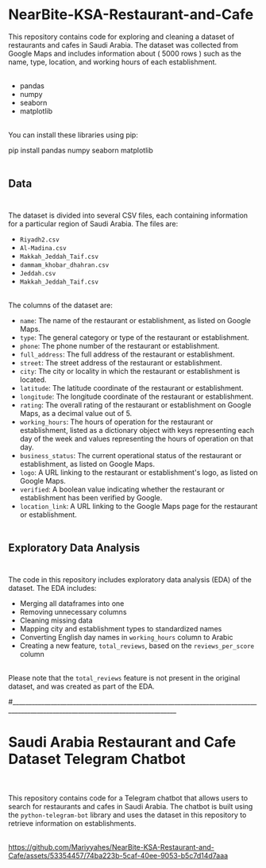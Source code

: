 # NearBite-KSA-Restaurant-and-Cafe
This repository contains code for exploring and cleaning a dataset of restaurants and cafes in Saudi Arabia. The dataset was collected from Google Maps and includes information about ( 5000 rows ) such as the name, type, location, and working hours of each establishment. <br> <br>

- pandas <br>
- numpy <br>
- seaborn <br>
- matplotlib <br><br>

You can install these libraries using pip: <br>

pip install pandas numpy seaborn matplotlib <br><br>

## Data <br><br>

The dataset is divided into several CSV files, each containing information for a particular region of Saudi Arabia. The files are: <br>

- `Riyadh2.csv` <br>
- `Al-Madina.csv` <br>
- `Makkah_Jeddah_Taif.csv` <br>
- `dammam_khobar_dhahran.csv` <br>
- `Jeddah.csv` <br>
- `Makkah_Jeddah_Taif.csv` <br><br>

The columns of the dataset are: <br>

- `name`: The name of the restaurant or establishment, as listed on Google Maps. <br>
- `type`: The general category or type of the restaurant or establishment. <br>
- `phone`: The phone number of the restaurant or establishment. <br>
- `full_address`: The full address of the restaurant or establishment. <br>
- `street`: The street address of the restaurant or establishment. <br>
- `city`: The city or locality in which the restaurant or establishment is located. <br>
- `latitude`: The latitude coordinate of the restaurant or establishment. <br>
- `longitude`: The longitude coordinate of the restaurant or establishment. <br>
- `rating`: The overall rating of the restaurant or establishment on Google Maps, as a decimal value out of 5. <br>
- `working_hours`: The hours of operation for the restaurant or establishment, listed as a dictionary object with keys representing each day of the week and values representing the hours of operation on that day. <br>
- `business_status`: The current operational status of the restaurant or establishment, as listed on Google Maps. <br>
- `logo`: A URL linking to the restaurant or establishment's logo, as listed on Google Maps. <br>
- `verified`: A boolean value indicating whether the restaurant or establishment has been verified by Google. <br>
- `location_link`: A URL linking to the Google Maps page for the restaurant or establishment. <br><br>

## Exploratory Data Analysis <br><br>

The code in this repository includes exploratory data analysis (EDA) of the dataset. The EDA includes: <br>

- Merging all dataframes into one <br>
- Removing unnecessary columns <br>
- Cleaning missing data <br>
- Mapping city and establishment types to standardized names <br>
- Converting English day names in `working_hours` column to Arabic <br>
- Creating a new feature, `total_reviews`, based on the `reviews_per_score` column <br><br>

Please note that the `total_reviews` feature is not present in the original dataset, and was created as part of the EDA.

#__________________________________________________________________________________________________________________________________


# Saudi Arabia Restaurant and Cafe Dataset Telegram Chatbot <br><br>

This repository contains code for a Telegram chatbot that allows users to search for restaurants and cafes in Saudi Arabia. The chatbot is built using the `python-telegram-bot` library and uses the dataset in this repository to retrieve information on establishments. <br><br>

https://github.com/Mariyyahes/NearBite-KSA-Restaurant-and-Cafe/assets/53354457/74ba223b-5caf-40ee-9053-b5c7d14d7aaa
